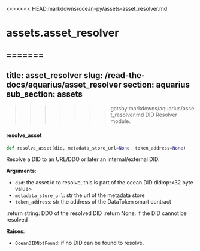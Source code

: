 <<<<<<< HEAD:markdowns/ocean-py/assets-asset_resolver.md
<a name="assets.asset_resolver"></a>
# assets.asset\_resolver

=======
---
title: asset_resolver
slug: /read-the-docs/aquarius/asset_resolver
section: aquarius
sub_section: assets
---
>>>>>>> gatsby:markdowns/aquarius/asset_resolver.md
DID Resolver module.

#### resolve\_asset

```python
def resolve_asset(did, metadata_store_url=None, token_address=None)
```

Resolve a DID to an URL/DDO or later an internal/external DID.

**Arguments**:

- `did`: the asset id to resolve, this is part of the ocean
DID did:op:<32 byte value>
- `metadata_store_url`: str the url of the metadata store
- `token_address`: str the address of the DataToken smart contract

:return string: DDO of the resolved DID
:return None: if the DID cannot be resolved

**Raises**:

- `OceanDIDNotFound`: if no DID can be found to resolve.

